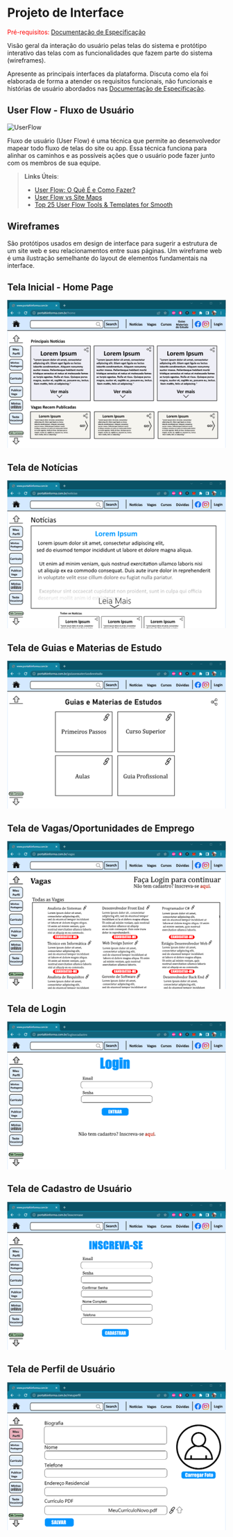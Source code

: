 
# Projeto de Interface

<span style="color:red">Pré-requisitos: <a href="2-Especificação do Projeto.md"> Documentação de Especificação</a></span>

Visão geral da interação do usuário pelas telas do sistema e protótipo interativo das telas com as funcionalidades que fazem parte do sistema (wireframes).

 Apresente as principais interfaces da plataforma. Discuta como ela foi elaborada de forma a atender os requisitos funcionais, não funcionais e histórias de usuário abordados nas <a href="2-Especificação do Projeto.md"> Documentação de Especificação</a>.

## User Flow - Fluxo de Usuário
![UserFlow](userflow.jpg)

Fluxo de usuário (User Flow) é uma técnica que permite ao desenvolvedor mapear todo fluxo de telas do site ou app. Essa técnica funciona para alinhar os caminhos e as possíveis ações que o usuário pode fazer junto com os membros de sua equipe.

> **Links Úteis**:
> - [User Flow: O Quê É e Como Fazer?](https://medium.com/7bits/fluxo-de-usu%C3%A1rio-user-flow-o-que-%C3%A9-como-fazer-79d965872534)
> - [User Flow vs Site Maps](http://designr.com.br/sitemap-e-user-flow-quais-as-diferencas-e-quando-usar-cada-um/)
> - [Top 25 User Flow Tools & Templates for Smooth](https://www.mockplus.com/blog/post/user-flow-tools)


## Wireframes
São protótipos usados em design de interface para sugerir a estrutura de um site web e seu relacionamentos entre suas páginas. Um wireframe web é uma ilustração semelhante do layout de elementos fundamentais na interface.

## Tela Inicial - Home Page
![Exemplo de Wireframe](img/1HomepagePortal.png)

## Tela de Notícias
![Exemplo de Wireframe](img/2NoticiasTela.png)

## Tela de Guias e Materias de Estudo
![Exemplo de Wireframe](3GuiasMateriasEstudotela.png)

## Tela de Vagas/Oportunidades de Emprego
![Exemplo de Wireframe](img/4VagasTela.png)

## Tela de Login
![Exemplo de Wireframe](img/5LoginTela.png)

## Tela de Cadastro de Usuário
![Exemplo de Wireframe](img/6CadastroTela.png)

## Tela de Perfil de Usuário
![Exemplo de Wireframe](img/7PerfilTela.png)


